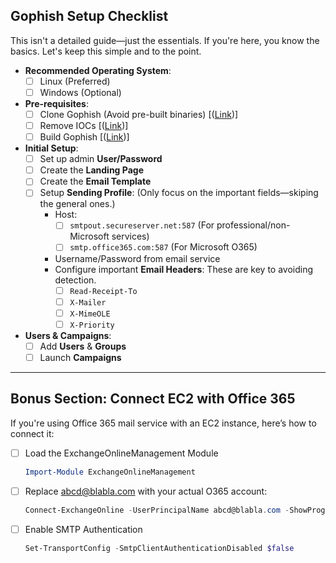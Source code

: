 ## Gophish Setup Checklist
This isn't a detailed guide—just the essentials. If you're here, you know the basics. Let's keep this simple and to the point.

- **Recommended Operating System**:
  - [ ] Linux (Preferred)
  - [ ] Windows (Optional)

- **Pre-requisites**:
  - [ ] Clone Gophish (Avoid pre-built binaries) [([Link](https://github.com/gophish/gophish))]
  - [ ] Remove IOCs [([Link](https://www.sprocketsecurity.com/resources/never-had-a-bad-day-phishing-how-to-set-up-gophish-to-evade-security-controls))]
  - [ ] Build Gophish [([Link](https://docs.getgophish.com/user-guide/installation))]

- **Initial Setup**:
  - [ ] Set up admin **User/Password**
  - [ ] Create the **Landing Page**
  - [ ] Create the **Email Template**
  - [ ] Setup **Sending Profile**: (Only focus on the important fields—skiping the general ones.)
    - Host:
      - [ ] `smtpout.secureserver.net:587` (For professional/non-Microsoft services)
      - [ ] `smtp.office365.com:587` (For Microsoft O365)
    - Username/Password from email service
    - Configure important **Email Headers**: These are key to avoiding detection.
      - [ ] `Read-Receipt-To`
      - [ ] `X-Mailer`
      - [ ] `X-MimeOLE`
      - [ ] `X-Priority`

- **Users & Campaigns**:
  - [ ] Add **Users** & **Groups**
  - [ ] Launch **Campaigns**

---

## **Bonus Section: Connect EC2 with Office 365**
If you're using Office 365 mail service with an EC2 instance, here’s how to connect it:
- [ ] Load the ExchangeOnlineManagement Module
  ```powershell
  Import-Module ExchangeOnlineManagement
  
- [ ] Replace abcd@blabla.com with your actual O365 account:
  ```powershell
  Connect-ExchangeOnline -UserPrincipalName abcd@blabla.com -ShowProgress $true

- [ ] Enable SMTP Authentication
  ```powershell    
  Set-TransportConfig -SmtpClientAuthenticationDisabled $false
